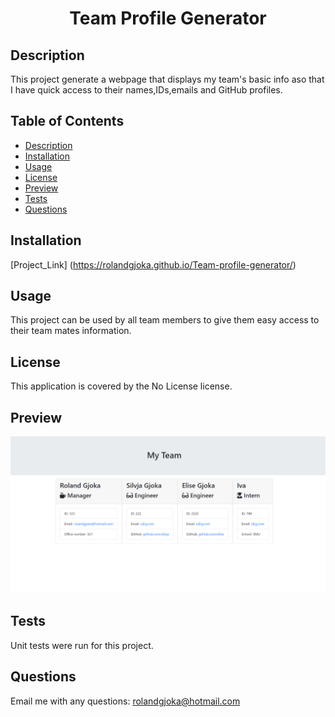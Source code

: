 
<h1 align="center">Team Profile Generator </h1>


## Description
 This project generate a webpage that displays my team's basic info aso that I have quick access to their names,IDs,emails and GitHub profiles.
## Table of Contents
- [Description](#description)
- [Installation ](#Installation)
- [Usage](#usage)
- [License](#license)
- [Preview](#Preview)
- [Tests](#tests)
- [Questions](#questions)
## Installation
[Project_Link] (https://rolandgjoka.github.io/Team-profile-generator/)
 
## Usage
 This project can be used by all team members to give them easy access to their team mates information.
## License
This application is covered by the No License license. 
## Preview
 ![Team profile preview](./myTeam.PNG)
## Tests
 Unit tests were run for this project.
## Questions

Email me with any questions: rolandgjoka@hotmail.com

  